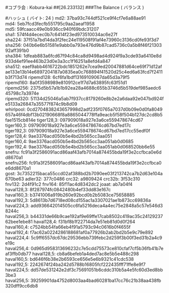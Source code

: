 #コブラ会 : Kobura-kai
##[26.233132]
###The Balance ( バランス )

#ハッシュ ( バイト: 24 )
md2: 37ba93c744df521ce9f4cf7e6a88ae91
md4: 5eb7fcd3fecfb551795c9aa2aeaf1958
md5: 59fcaacc49e0b936cc940f69bdc31207
sha1: 574f4d4ecec0b7c6414f23ed973510034ac6e27f
sha224: 37f51a7bd14da3f2fec24e119508f91af4e73960c3136cd0fe93f3d7
sha256: 040b6e6b51581e9abb0a793e476d9b87cad5736c0a5b8f46f2130392aff391b0
sha384: 1dfeab883a6fcd67f94c84ca8d9498ad4d924f9a3cde93a6410e8d933d4ef91ee463b23d0e3a3cc1f16251a8efd4a847
sha512: eaef9abb4616722bdc1851262e7cea9ed20047881d64ce69f71d12afae133e13b14e6897204187a0835ea0c768894f41520d25c4ed6a63fcd7f2411b3f713d74
ripemd128: 6cf6fa1bdf13169109067da65d3a79f5
ripemd160: 8a0f3598989e810912ce1f7d7a63895fc63f51d1
ripemd256: 2375d5b57a1b1b92ea28a4688c655b3746d5b519def985aedc645798c7a3974e
ripemd320: 51134d25046a5ab7f937cc8179260e8b2e2a6daa92e047bd924fe5133a26847a35577f874c9b8d09
whirlpool: 0cd2704838243657998d2adf235f0765a7037d0b09e0d0fa8049657a46f4dbf13b02190668f8a8865044778ffa9eacb5f58f504b127dc2cd8b5fae1515cb814e
tiger128,3: 097909018a927e3a6ce559478674cd67
tiger160,3: 097909018a927e3a6ce559478674cd67bd7ed17c
tiger192,3: 097909018a927e3a6ce559478674cd67bd7ed17cc55edf0f
tiger128,4: 9ae3376acd050b5e4bd2b565cc3aa051
tiger160,4: 9ae3376acd050b5e4bd2b565cc3aa051ab0d0685
tiger192,4: 9ae3376acd050b5e4bd2b565cc3aa051ab0d068520bb6e55
snefru: fc91a3f2586091acd86aaf43afb7014a874455bda19f3e2ccfbca0e6dd8670a1
snefru256: fc91a3f2586091acd86aaf43afb7014a874455bda19f3e2ccfbca0e6dd8670a1
gost: 3c7352215baca55ccd02af388bd2b7090ee03f213742ca7b2d63e104a670be63
adler32: 377c0486
crc32: a9809424
crc32b: 3f53c310
fnv132: 2d4f91c2
fnv164: 85f11ac4d8342dc2
joaat: ab7a04f4
haval128,3: 8f287974fc0842480b4ef33dd83e167c
haval160,3: b3741006a919b260e92bcd0b2b5083ce75658885
haval192,3: 5d8613b7d6718ed08cd155ac1a3307021ae1b873cc69836a
haval224,3: add936642014505cc6fa5216deca4a4ec75e2848a5c57e546d38244c
haval256,3: b44331de66b9cae192af9e69ffe17cab8502c419ac35c2412923762bee1ebe81
haval128,4: f31bf8b1f22714da7e51eb81d0d0f264
haval160,4: c7524bb54fa66eb4f91a5793c94c0616b0f4655f
haval192,4: f7ac62a0224286188681af0a77926b2ab2bd2b5e9c79e892
haval224,4: 5c9ff6557dc67dc29536ebb739febc2d259f3b00f3ed31b2a4c9e19c
haval256,4: 0d965d958313696232c7e5cdd75573ce810cfaf7cf5b36fb41b7eaf3ffb0db77
haval128,5: cb8a6befeb1a4ded7ac8e5b5e488c298
haval160,5: bd646f6b38e2b6593ce656e5e6b9321c41cdc538
haval192,5: 2242674f24ba242d5788b16805fcf222435fff71ffe8e9f7
haval224,5: dd57de531242e2df3c75691051b6cddc310b5a4e5fc60d3ed8bb3be3
haval256,5: 39259901da4752d8003aa4bad60281ba17cc76c21b38aa438fb320dff9cc6db8
